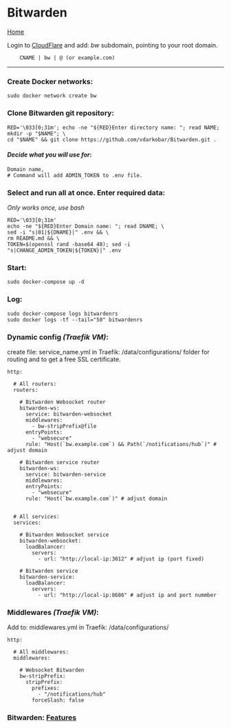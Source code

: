 # Bitwarden
  
<p align="left">
  <a href="https://github.com/vdarkobar/Home_Cloud#proxmox">Home</a>
</p>  
  
Login to <a href="https://dash.cloudflare.com/">CloudFlare</a>  and add: *bw* subdomain, pointing to your root domain.
```
    CNAME | bw | @ (or example.com)
```

---

### Create Docker networks:
```
sudo docker network create bw
```
### Clone Bitwarden git repository:
```
RED='\033[0;31m'; echo -ne "${RED}Enter directory name: "; read NAME; mkdir -p "$NAME"; \
cd "$NAME" && git clone https://github.com/vdarkobar/Bitwarden.git .
```
  
#### *Decide what you will use for*:
```
Domain name,
# Command will add ADMIN_TOKEN to .env file.
```
### Select and run all at once. Enter required data:
*Only works once, use bash*
```
RED='\033[0;31m'
echo -ne "${RED}Enter Domain name: "; read DNAME; \
sed -i "s|01|${DNAME}|" .env && \
rm README.md && \
TOKEN=$(openssl rand -base64 48); sed -i "s|CHANGE_ADMIN_TOKEN|${TOKEN}|" .env
```
  
### Start:
```
sudo docker-compose up -d
```
### Log:
```
sudo docker-compose logs bitwardenrs
sudo docker logs -tf --tail="50" bitwardenrs
```
  
### Dynamic config *(Traefik VM)*:
create file: service_name.yml in Traefik: /data/configurations/ folder for routing and to get a free SSL certificate.
```
http:

  # All routers:
  routers:
  
    # Bitwarden Websocket router
    bitwarden-ws:
      service: bitwarden-websocket
      middlewares:
        - bw-stripPrefix@file
      entryPoints:
        - "websecure"
      rule: "Host(`bw.example.com`) && Path(`/notifications/hub`)" # adjust domain

    # Bitwarden service router
    bitwarden-ws:
      service: bitwarden-service
      middlewares:
      entryPoints:
        - "websecure"
      rule: "Host(`bw.example.com`)" # adjust domain


  # All services:
  services:
  
    # Bitwarden Websocket service
    bitwarden-websocket:
      loadBalancer:
        servers:
          - url: "http://local-ip:3012" # adjust ip (port fixed)

    # Bitwarden service
    bitwarden-service:
      loadBalancer:
        servers:
          - url: "http://local-ip:8686" # adjust ip and port nummber

```
### Middlewares *(Traefik VM)*:
Add to: middlewares.yml in Traefik: /data/configurations/
```
http:

  # All middlewares:
  middlewares:
  
    # Websocket Bitwarden
    bw-stripPrefix:
      stripPrefix:
        prefixes:
          - "/notifications/hub"
        forceSlash: false
```
  
### Bitwarden: [Features](https://github.com/dani-garcia/bitwarden_rs/wiki)
